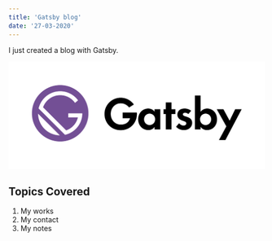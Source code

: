 ```yaml
---
title: 'Gatsby blog'
date: '27-03-2020'
---
```


I just created a blog with Gatsby.

![GatsbyLogo](gatsby.png)

## Topics Covered

1. My works
2. My contact
3. My notes